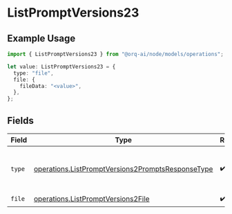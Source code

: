 # ListPromptVersions23

## Example Usage

```typescript
import { ListPromptVersions23 } from "@orq-ai/node/models/operations";

let value: ListPromptVersions23 = {
  type: "file",
  file: {
    fileData: "<value>",
  },
};
```

## Fields

| Field                                                                                                                  | Type                                                                                                                   | Required                                                                                                               | Description                                                                                                            |
| ---------------------------------------------------------------------------------------------------------------------- | ---------------------------------------------------------------------------------------------------------------------- | ---------------------------------------------------------------------------------------------------------------------- | ---------------------------------------------------------------------------------------------------------------------- |
| `type`                                                                                                                 | [operations.ListPromptVersions2PromptsResponseType](../../models/operations/listpromptversions2promptsresponsetype.md) | :heavy_check_mark:                                                                                                     | The type of the content part. Always `file`.                                                                           |
| `file`                                                                                                                 | [operations.ListPromptVersions2File](../../models/operations/listpromptversions2file.md)                               | :heavy_check_mark:                                                                                                     | N/A                                                                                                                    |